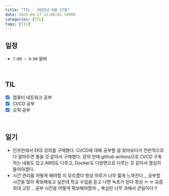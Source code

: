 ```yaml
---
title: "TIL - 2025년 9월 17일"
date: 2025-09-17 12:00:01 +0900
categories: [TIL]
tags: [TIL]
---
```


## 일정

- `7:00 ~ 8:00` 알바

<br>

## TIL
- [x] 컴퓨터 네트워크 공부
- [x] CI/CD 공부
- [x] 오픽 공부

<br>

## 일기
- 인프런에서 EKS 강의를 구매했다. CI/CD에 대해 공부할 걸 찾아보다가 전반적으로 다 알아두면 좋을 것 같아서 구매했다. 강의 안에 github actions으로 CI/CD 구축하는 내용도 있고 AWS도 다루고, Docker도 다방면으로 다루는 것 같아서 열심히 들어야겠다.
- 시간 관리를 어떻게 해야할 지 모르곘다 항상 하루가 너무 짧게 느껴진다 ,, 공부할 시간을 많이 확보해놓고 싶은데 학교 수업을 듣고 나면 녹초가 된다 항상 ㅠ ㅠ 요즘 최대 고민 .. 공부 시간을 어떻게 확보해야할까 ,, 욕심만 너무 과해서 큰일이다 !!